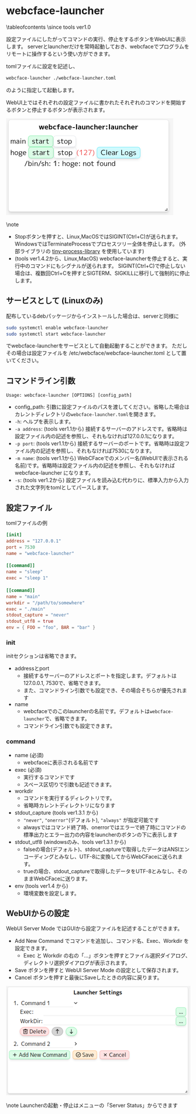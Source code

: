 # webcface-launcher

\tableofcontents
\since tools ver1.0

設定ファイルにしたがってコマンドの実行、停止をするボタンをWebUIに表示します。
serverとlauncherだけを常時起動しておき、webcfaceでプログラムをリモートに操作するという使い方ができます。

tomlファイルに設定を記述し、
```sh
webcface-launcher ./webcface-launcher.toml
```
のように指定して起動します。

WebUI上ではそれぞれの設定ファイルに書かれたそれぞれのコマンドを開始するボタンと停止するボタンが表示されます。

![launcher.png](https://github.com/na-trium-144/webcface/raw/main/docs/images/launcher.png)

\note
* Stopボタンを押すと、Linux,MacOSではSIGINT(Ctrl+C)が送られます。
WindowsではTerminateProcessでプロセスツリー全体を停止します。
(外部ライブラリの [tiny-process-library](https://gitlab.com/eidheim/tiny-process-library/) を使用しています)
* (tools ver1.4.2から、Linux,MacOS) webcface-launcherを停止すると、実行中のコマンドにもシグナルが送られます。
SIGINT(Ctrl+C)で停止しない場合は、複数回Ctrl+Cを押すとSIGTERM、SIGKILLに移行して強制的に停止します。

## サービスとして (Linuxのみ)
配布しているdebパッケージからインストールした場合は、serverと同様に
```sh
sudo systemctl enable webcface-launcher
sudo systemctl start webcface-launcher
```
でwebcface-launcherをサービスとして自動起動することができます。
ただしその場合は設定ファイルを /etc/webcface/webcface-launcher.toml として置いてください。

## コマンドライン引数
```
Usage: webcface-launcher [OPTIONS] [config_path]
```
* config_path: 引数に設定ファイルのパスを渡してください。省略した場合はカレントディレクトリの`webcface-launcher.toml`を開きます。
* `-h`: ヘルプを表示します。
* `-a address`:  (tools ver1.1から) 接続するサーバーのアドレスです。省略時は設定ファイル内の記述を参照し、それもなければ127.0.0.1になります。
* `-p port`:  (tools ver1.1から) 接続するサーバーのポートです。省略時は設定ファイル内の記述を参照し、それもなければ7530になります。
* `-m name`:  (tools ver1.1から) WebCFaceでのメンバー名(WebUIで表示される名前)です。省略時は設定ファイル内の記述を参照し、それもなければ webcface-launcher になります。
* `-s`: (tools ver1.2から) 設定ファイルを読み込む代わりに、標準入力から入力された文字列をtomlとしてパースします。

## 設定ファイル
tomlファイルの例

```toml
[init]
address = "127.0.0.1"
port = 7530
name = "webcface-launcher"
 
[[command]]
name = "sleep"
exec = "sleep 1"
 
[[command]]
name = "main"
workdir = "/path/to/somewhere"
exec = "./main"
stdout_capture = "never"
stdout_utf8 = true
env = { FOO = "foo", BAR = "bar" }
```

### init
initセクションは省略できます。

* addressとport
    * 接続するサーバーのアドレスとポートを指定します。デフォルトは127.0.0.1, 7530で、省略できます。
    * また、コマンドライン引数でも設定でき、その場合そちらが優先されます
* name
    * webcfaceでのこのlauncherの名前です。デフォルトは`webcface-launcher`で、省略できます。
    * コマンドライン引数でも設定できます。

### command
* name (必須)
    * webcfaceに表示される名前です
* exec (必須)
    * 実行するコマンドです
    * スペース区切りで引数も記述できます。
* workdir
    * コマンドを実行するディレクトリです。
    * 省略時カレントディレクトリになります
* stdout_capture (tools ver1.3.1 から)
    * `"never"`, `"onerror"`(デフォルト), `"always"` が指定可能です
    * alwaysではコマンド終了時、onerrorではエラーで終了時にコマンドの標準出力とエラー出力の内容をlauncherのボタンの下に表示します
* stdout_utf8 (windowsのみ、tools ver1.3.1 から)
    * falseの場合(デフォルト)、stdout_captureで取得したデータはANSIエンコーディングとみなし、UTF-8に変換してからWebCFaceに送られます。
    * trueの場合、stdout_captureで取得したデータをUTF-8とみなし、そのままWebCFaceに送ります。
* env (tools ver1.4 から)
    * 環境変数を設定します。

## WebUIからの設定
WebUI Server Mode ではGUIから設定ファイルを記述することができます。

* Add New Command でコマンドを追加し、コマンド名、Exec、Workdir を設定できます。
    * Exec と Workdir の右の「...」ボタンを押すとファイル選択ダイアログ、ディレクトリ選択ダイアログが表示されます。
* Save ボタンを押すと WebUI Server Mode の設定として保存されます。
* Cancel ボタンを押すと最後にSaveしたときの内容に戻ります。

![webui-server_launcher-setting](https://github.com/na-trium-144/webcface/raw/main/docs/images/webui-server_launcher-setting.png)

\note Launcherの起動・停止はメニューの「Server Status」からできます

